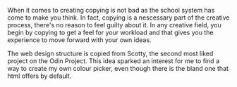 

When it comes to creating copying is not bad as the school system has come to make you think.
In fact, copying is a nescessary part of the creative process, there's no reason to feel guilty about it. 
In any creative field, you begin by copying to get a feel for your workload and that gives you the experience to move forward with your own ideas.


The web design structure is copied from Scotty, the second most liked project on the Odin Project. This idea sparked an interest for me to find a way to create my own colour picker, even though there is the bland one that html offers by default.